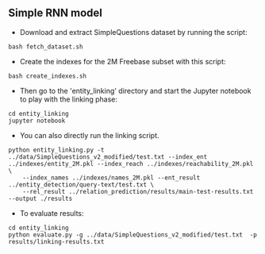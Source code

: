 ## Simple RNN model

- Download and extract SimpleQuestions dataset by running the script:
```
bash fetch_dataset.sh 
```

- Create the indexes for the 2M Freebase subset with this script:
```
bash create_indexes.sh
```

- Then go to the 'entity_linking' directory and start the Jupyter notebook to play with the linking phase:
```
cd entity_linking
jupyter notebook
```

- You can also directly run the linking script.
```
python entity_linking.py -t ../data/SimpleQuestions_v2_modified/test.txt --index_ent ../indexes/entity_2M.pkl --index_reach ../indexes/reachability_2M.pkl \
    --index_names ../indexes/names_2M.pkl --ent_result ../entity_detection/query-text/test.txt \
    --rel_result ../relation_prediction/results/main-test-results.txt --output ./results
```

- To evaluate results:
```
cd entity_linking
python evaluate.py -g ../data/SimpleQuestions_v2_modified/test.txt  -p results/linking-results.txt
```